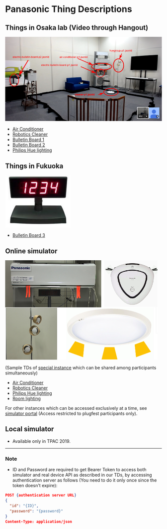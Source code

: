 # Panasonic Thing Descriptions

## Things in Osaka lab (Video through Hangout)

![Lab Image](images/Panasonic_Osaka_Lab_Things_Arrangement.png)

- [Air Conditioner](airConditioner_p1.jsonld)
- [Robotics Cleaner](cleaner_p1.jsonld)
- [Bulletin Board 1](electricBulletinBoard_p1.jsonld)
- [Bulletin Board 2](electricBulletinBoard_p2.jsonld)
- [Philips Hue lighting](huegroup_p1.jsonld)

## Things in Fukuoka

![Bulletin Board 3](images/Panasonic_Bulletin_Board.png)

- [Bulletin Board 3](electricBulletinBoard_p3.jsonld)

## Online simulator

![Online Simulator Devices](images/Panasonic_Online_Simulator_devices.png)

(Sample TDs of [special instance](https://w3c.p-wot.com:3009) which can be shared among participants simultaneously)

- [Air Conditioner](PanaSimAirConditioner5.jsonld)
- [Robotics Cleaner](PanaSimCleaner5.jsonld)
- [Philips Hue lighting](PanaSimHueGroup5.jsonld)
- [Room lighting](PanaSimRoomLight5.jsonld)

For other instances which can be accessed exclusively at a time, see [simulator portal](https://w3c.p-wot.com:3011) (Access restricted to plugfest participants only).

## Local simulator

- Available only in TPAC 2019.

---

### Note

* ID and Password are required to get Bearer Token to access both simulator and real device API as described in our TDs, by accessing authentication server as follows (You need to do it only once since the token doesn't expire):
```json
POST {authentication server URL}
{
  "id": "{ID}",
  "password": "{password}"
}
Content-Type: application/json
```
